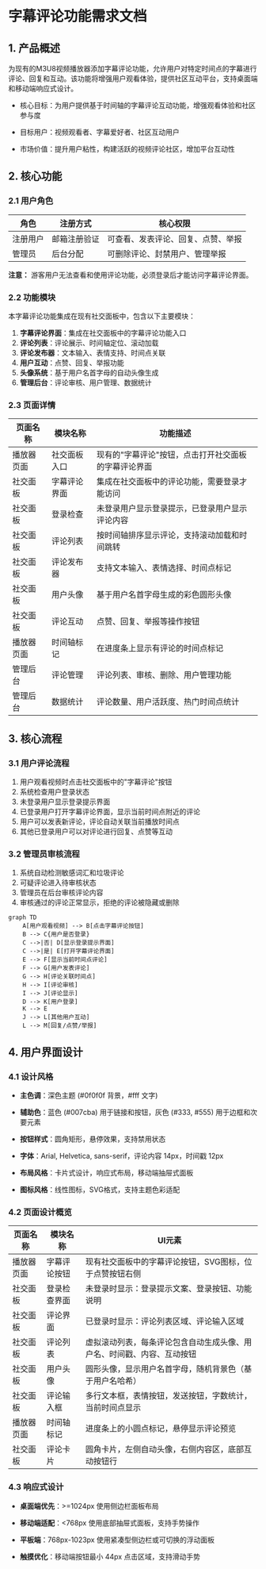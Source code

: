 # 字幕评论功能需求文档

## 1. 产品概述

为现有的M3U8视频播放器添加字幕评论功能，允许用户对特定时间点的字幕进行评论、回复和互动。该功能将增强用户观看体验，提供社区互动平台，支持桌面端和移动端响应式设计。

* 核心目标：为用户提供基于时间轴的字幕评论互动功能，增强观看体验和社区参与度

* 目标用户：视频观看者、字幕爱好者、社区互动用户

* 市场价值：提升用户粘性，构建活跃的视频评论社区，增加平台互动性

## 2. 核心功能

### 2.1 用户角色

| 角色   | 注册方式   | 核心权限            |
| ---- | ------ | --------------- |
| 注册用户 | 邮箱注册验证 | 可查看、发表评论、回复、点赞、举报  |
| 管理员  | 后台分配   | 可删除评论、封禁用户、管理举报 |

**注意：** 游客用户无法查看和使用评论功能，必须登录后才能访问字幕评论界面。

### 2.2 功能模块

本字幕评论功能集成在现有社交面板中，包含以下主要模块：

1. **字幕评论界面**：集成在社交面板中的字幕评论功能入口
2. **评论列表**：评论展示、时间轴定位、滚动加载
3. **评论发布器**：文本输入、表情支持、时间点关联
4. **用户互动**：点赞、回复、举报功能
5. **头像系统**：基于用户名首字母的自动头像生成
6. **管理后台**：评论审核、用户管理、数据统计

### 2.3 页面详情

| 页面名称  | 模块名称   | 功能描述                      |
| ----- | ------ | ------------------------- |
| 播放器页面 | 社交面板入口 | 现有的"字幕评论"按钮，点击打开社交面板的字幕评论界面 |
| 社交面板  | 字幕评论界面 | 集成在社交面板中的评论功能，需要登录才能访问 |
| 社交面板  | 登录检查   | 未登录用户显示登录提示，已登录用户显示评论内容 |
| 社交面板  | 评论列表   | 按时间轴排序显示评论，支持滚动加载和时间跳转 |
| 社交面板  | 评论发布器  | 支持文本输入、表情选择、时间点标记 |
| 社交面板  | 用户头像   | 基于用户名首字母生成的彩色圆形头像 |
| 社交面板  | 评论互动   | 点赞、回复、举报等操作按钮 |
| 播放器页面 | 时间轴标记  | 在进度条上显示有评论的时间点标记 |
| 管理后台  | 评论管理   | 评论列表、审核、删除、用户管理功能 |
| 管理后台  | 数据统计   | 评论数量、用户活跃度、热门时间点统计 |

## 3. 核心流程

### 3.1 用户评论流程

1. 用户观看视频时点击社交面板中的"字幕评论"按钮
2. 系统检查用户登录状态
3. 未登录用户显示登录提示界面
4. 已登录用户打开字幕评论界面，显示当前时间点附近的评论
5. 用户可以发表新评论，评论自动关联当前播放时间点
6. 其他已登录用户可以对评论进行回复、点赞等互动

### 3.2 管理员审核流程

1. 系统自动检测敏感词汇和垃圾评论
2. 可疑评论进入待审核状态
3. 管理员在后台审核评论内容
4. 审核通过的评论正常显示，拒绝的评论被隐藏或删除

```mermaid
graph TD
    A[用户观看视频] --> B[点击字幕评论按钮]
    B --> C{用户是否登录}
    C -->|否| D[显示登录提示界面]
    C -->|是| E[打开字幕评论界面]
    E --> F[显示当前时间点评论]
    F --> G[用户发表评论]
    G --> H[评论关联时间点]
    H --> I[评论审核]
    I --> J[评论显示]
    D --> K[用户登录]
    K --> E
    J --> L[其他用户互动]
    L --> M[回复/点赞/举报]
```

## 4. 用户界面设计

### 4.1 设计风格

* **主色调**：深色主题 (#0f0f0f 背景，#fff 文字)

* **辅助色**：蓝色 (#007cba) 用于链接和按钮，灰色 (#333, #555) 用于边框和次要元素

* **按钮样式**：圆角矩形，悬停效果，支持禁用状态

* **字体**：Arial, Helvetica, sans-serif，评论内容 14px，时间戳 12px

* **布局风格**：卡片式设计，响应式布局，移动端抽屉式面板

* **图标风格**：线性图标，SVG格式，支持主题色彩适配

### 4.2 页面设计概览

| 页面名称  | 模块名称   | UI元素                                  |
| ----- | ------ | ------------------------------------- |
| 播放器页面 | 字幕评论按钮 | 现有社交面板中的字幕评论按钮，SVG图标，位于点赞按钮右侧 |
| 社交面板  | 登录检查界面 | 未登录时显示：登录提示文案、登录按钮、功能说明 |
| 社交面板  | 评论界面   | 已登录时显示：评论列表区域、评论输入区域 |
| 社交面板  | 评论列表   | 虚拟滚动列表，每条评论包含自动生成头像、用户名、时间戳、内容、互动按钮 |
| 社交面板  | 用户头像   | 圆形头像，显示用户名首字母，随机背景色（基于用户名哈希） |
| 社交面板  | 评论输入框  | 多行文本框，表情按钮，发送按钮，字数统计，当前时间点显示 |
| 播放器页面 | 时间轴标记  | 进度条上的小圆点标记，悬停显示评论预览 |
| 社交面板  | 评论卡片   | 圆角卡片，左侧自动头像，右侧内容区，底部互动按钮行 |

### 4.3 响应式设计

* **桌面端优先**：>=1024px 使用侧边栏面板布局

* **移动端适配**：<768px 使用底部抽屉式面板，支持手势操作

* **平板端**：768px-1023px 使用紧凑型侧边栏或可切换的浮动面板

* **触摸优化**：移动端按钮最小 44px 点击区域，支持滑动手势

